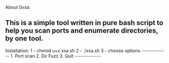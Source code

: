 


About 0xsa:

This is a simple tool written in pure bash script to help you scan ports and enumerate directories, by one tool.
-------------------

Installation:
1 - chmod u+x xsa.sh
2 - ./xsa.sh 
3 - choose options 
    -------------
     1. Port scan
     2. Dir Fuzz
     3. Quit
    -------------

